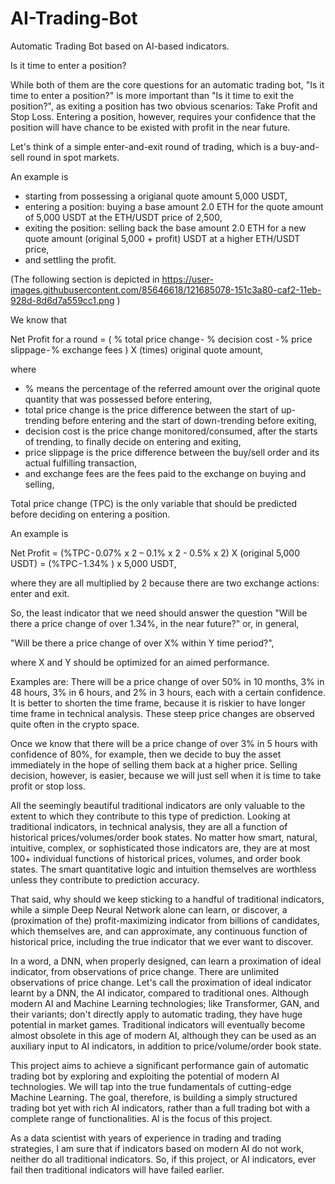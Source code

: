 # AI-Trading-Bot
Automatic Trading Bot based on AI-based indicators.

Is it time to enter a position?

While both of them are the core questions for an automatic trading bot, "Is it time to enter a position?" is more important than "Is it time to exit the position?", as exiting a position has two obvious scenarios: Take Profit and Stop Loss. Entering a position, however, requires your confidence that the position will have chance to be existed with profit in the near future.

Let's think of a simple enter-and-exit round of trading, which is a buy-and-sell round in spot markets. 

An example is 
- starting from possessing a origianal quote amount 5,000 USDT, 
- entering a position: buying a base amount 2.0 ETH for the quote amount of 5,000 USDT at the ETH/USDT price of 2,500,
- exiting the position: selling back the base amount 2.0 ETH for a new quote amount (original 5,000 + profit) USDT at a higher ETH/USDT price,
- and settling the profit.

(The following section is depicted in https://user-images.githubusercontent.com/85646618/121685078-151c3a80-caf2-11eb-928d-8d6d7a559cc1.png )

We know that

Net Profit for a round 
= ( % total price change - % decision cost - % price slippage - % exchange fees ) 
   X (times) original quote amount,

where 
- % means the percentage of the referred amount over the original quote quantity that was possessed before entering,
- total price change is the price difference between the start of up-trending before entering and the start of down-trending before exiting,
- decision cost is the price change monitored/consumed, after the starts of trending, to finally decide on entering and exiting,
- price slippage is the price difference between the buy/sell order and its actual fulfilling transaction,
- and exchange fees are the fees paid to the exchange on buying and selling,

Total price change (TPC) is the only variable that should be predicted before deciding on entering a position.

An example is

Net Profit
= (%TPC - 0.07% x 2 – 0.1% x 2 - 0.5% x 2) X (original 5,000 USDT)
= (%TPC - 1.34% ) x 5,000 USDT,

where they are all multiplied by 2 because there are two exchange actions: enter and exit.

So, the least indicator that we need should answer the question "Will be there a price change of over 1.34%, in the near future?" or, in general,

"Will be there a price change of over X% within Y time period?", 

where X and Y should be optimized for an aimed performance.

Examples are: There will be a price change of over 50% in 10 months, 3% in 48 hours, 3% in 6 hours, and 2% in 3 hours, each with a certain confidence. It is better to shorten the time frame, because it is riskier to have longer time frame in technical analysis. These steep price changes are observed quite often in the crypto space.

Once we know that there will be a price change of over 3% in 5 hours with confidence of 80%, for example, then we decide to buy the asset immediately in the hope of selling them back at a higher price. Selling decision, however, is easier, because we will just sell when it is time to take profit or stop loss.

All the seemingly beautiful traditional indicators are only valuable to the extent to which they contribute to this type of prediction.
Looking at traditional indicators, in technical analysis, they are all a function of historical prices/volumes/order book states. No matter how smart, natural, intuitive, complex, or sophisticated those indicators are, they are at most 100+ individual functions of historical prices, volumes, and order book states. The smart quantitative logic and intuition themselves are worthless unless they contribute to prediction accuracy.

That said, why should we keep sticking to a handful of traditional indicators, while a simple Deep Neural Network alone can learn, or discover, a (proximation of the) profit-maximizing indicator from billions of candidates, which themselves are, and can approximate, any continuous function of historical price, including the true indicator that we ever want to discover.

In a word, a DNN, when properly designed, can learn a proximation of ideal indicator, from observations of price change. There are unlimited observations of price change. Let's call the proximation of ideal indicator learnt by a DNN, the AI indicator, compared to traditional ones. Although modern AI and Machine Learning technologies; like Transformer, GAN, and their variants; don't directly apply to automatic trading, they have huge potential in market games.
Traditional indicators will eventually become almost obsolete in this age of modern AI, although they can be used as an auxiliary input to AI indicators, in addition to price/volume/order book state.

This project aims to achieve a significant performance gain of automatic trading bot by exploring and exploiting the potential of modern AI technologies. We will tap into the true fundamentals of cutting-edge Machine Learning. The goal, therefore, is building a simply structured trading bot yet with rich AI indicators, rather than a full trading bot with a complete range of functionalities. AI is the focus of this project.

As a data scientist with years of experience in trading and trading strategies, I am sure that if indicators based on modern AI do not work, neither do all traditional indicators. So, if this project, or AI indicators, ever fail then traditional indicators will have failed earlier.
